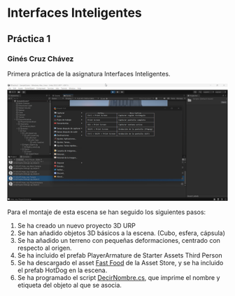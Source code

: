 # Interfaces Inteligentes
## Práctica 1
### Ginés Cruz Chávez
Primera práctica de la asignatura Interfaces Inteligentes.

![Funcionamiento](Funcionamiento.gif)

Para el montaje de esta escena se han seguido los siguientes pasos:
1. Se ha creado un nuevo proyecto 3D URP
2. Se han añadido objetos 3D básicos a la escena. (Cubo, esfera, cápsula)
3. Se ha añadido un terreno con pequeñas deformaciones, centrado con respecto al origen.
4. Se ha incluido el prefab PlayerArmature de Starter Assets Third Person
5. Se ha descargado el asset [Fast Food](https://assetstore.unity.com/packages/3d/props/food/fast-food-low-poly-3d-art-247217) de la Asset Store, y se ha incluido el prefab HotDog en la escena.
6. Se ha programado el script [DecirNombre.cs](DecirNombre.cs), que imprime el nombre y etiqueta del objeto al que se asocia.
